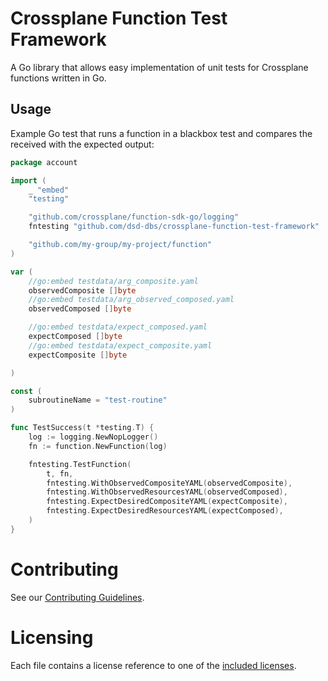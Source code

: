<!--
 ~ SPDX-FileCopyrightText: Copyright DB InfraGO AG and contributors
 ~ SPDX-License-Identifier: Apache-2.0
 -->

# Crossplane Function Test Framework

A Go library that allows easy implementation of unit tests for Crossplane functions written in Go.

## Usage

Example Go test that runs a function in a blackbox test and compares the received with the expected output:

```go
package account

import (
	_ "embed"
	"testing"

	"github.com/crossplane/function-sdk-go/logging"
	fntesting "github.com/dsd-dbs/crossplane-function-test-framework"

	"github.com/my-group/my-project/function"
)

var (
	//go:embed testdata/arg_composite.yaml
	observedComposite []byte
	//go:embed testdata/arg_observed_composed.yaml
	observedComposed []byte

	//go:embed testdata/expect_composed.yaml
	expectComposed []byte
	//go:embed testdata/expect_composite.yaml
	expectComposite []byte

)

const (
	subroutineName = "test-routine"
)

func TestSuccess(t *testing.T) {
	log := logging.NewNopLogger()
	fn := function.NewFunction(log)

	fntesting.TestFunction(
		t, fn,
		fntesting.WithObservedCompositeYAML(observedComposite),
		fntesting.WithObservedResourcesYAML(observedComposed),
		fntesting.ExpectDesiredCompositeYAML(expectComposite),
		fntesting.ExpectDesiredResourcesYAML(expectComposed),
	)
}
```

# Contributing

See our [Contributing Guidelines](./CONTRIBUTING.md).

# Licensing

Each file contains a license reference to one of the [included licenses](./LICENSES).
